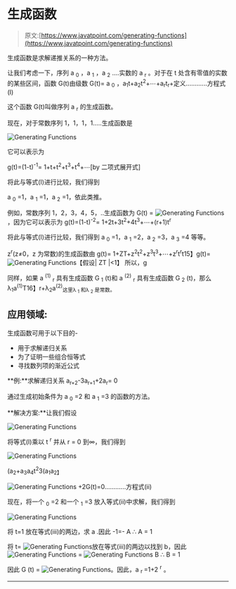# 生成函数

> 原文:[https://www.javatpoint.com/generating-functions](https://www.javatpoint.com/generating-functions)

生成函数是求解递推关系的一种方法。

让我们考虑一下，序列 a <sub>0</sub> ，a <sub>1</sub> ，a <sub>2</sub> ....实数的 a <sub>r</sub> 。对于在 t 处含有零值的实数的某些区间，函数 G(t)由级数
G(t)= a <sub>0</sub> ，a<sub>1</sub>t+a<sub>2</sub>t<sup>2</sup>+⋯+a<sub>r</sub>t<sub>r</sub>+定义............方程式(I)

这个函数 G(t)叫做序列 a <sub>r</sub> 的生成函数。

现在，对于常数序列 1，1，1，1.....生成函数是

![Generating Functions](../Images/9f813cee6e1863ea7be2fa9b9d0a946e.png)

它可以表示为

g(t)=(1-t)<sup>-1</sup>= 1+t+t<sup>2</sup>+t<sup>3</sup>+t<sup>4</sup>+⋯[by 二项式展开式]

将此与等式(I)进行比较，我们得到

a <sub>0</sub> =1，a <sub>1</sub> =1，a <sub>2</sub> =1，依此类推。

例如，常数序列 1，2，3，4，5，..生成函数为
G(t) = ![Generating Functions](../Images/197a722e67c989c3f5a4dd6fcf272e6b.png)，因为它可以表示为
g(t)=(1-t)<sup>-2</sup>= 1+2t+3t<sup>2</sup>+4t<sup>3</sup>+⋯+(r+1)t<sup>r</sup>

将此与等式(I)进行比较，我们得到
a <sub>0</sub> =1，a <sub>1</sub> =2，a <sub>2</sub> =3，a <sub>3</sub> =4 等等。

z<sup>r</sup>(z≠0，z 为常数)的生成函数由
g(t)= 1+ZT+z<sup>2</sup>t<sup>2</sup>+z<sup>3</sup>t<sup>3</sup>+⋯+z<sup>r</sup>t<sup>r</sup>t15】g(t)=![Generating Functions](../Images/63af2138ac486250de73612f5e0fcf00.png)【假设| ZT |<1】
所以，g

同样，如果 a <sup>(1)</sup> <sub>r</sub> 具有生成函数 G <sub>1</sub> (t)和 a <sup>(2)</sup> <sub>r</sub> 具有生成函数 G <sub>2</sub> (t)，那么λ<sub>1</sub>a<sup>(1)</sup>T16】r+λ<sub>2</sub>a<sup>(2)</sup><sub>这里λ <sub>1</sub> 和λ <sub>2</sub> 是常数。</sub>

## 应用领域:

生成函数可用于以下目的-

*   用于求解递归关系
*   为了证明一些组合恒等式
*   寻找数列项的渐近公式

**例:**求解递归关系 a<sub>r+2</sub>-3a<sub>r+1</sub>+2a<sub>r</sub>= 0

通过生成初始条件为 a <sub>0</sub> =2 和 a <sub>1</sub> =3 的函数的方法。

**解决方案:**让我们假设

![Generating Functions](../Images/93ce0fed889a51b1395e025425ca8036.png)

将等式(I)乘以 t <sup>r</sup> 并从 r = 0 到∞，我们得到

![Generating Functions](../Images/08bae39a311b98992928a3e3ffc7c794.png)

(a<sub>2</sub>+a<sub>3</sub>a<sub>4</sub>t<sup>2</sup>3(a<sub>1</sub>a<sub>2】</sub>

![Generating Functions](../Images/708e0a67926b28701687448edd0f4741.png) +2G(t)=0............方程式(ii)

现在，将一个 <sub>0</sub> =2 和一个 <sub>1</sub> =3 放入等式(ii)中求解，我们得到

![Generating Functions](../Images/b20ccacdfbdee16ced08feb0fe36e498.png)

将 t=1 放在等式(iii)的两边，求 a .因此
-1=- A ∴ A = 1

将 t= ![Generating Functions](../Images/4816f95e42ac1d82e10f8f1aa8021f7c.png)放在等式(iii)的两边以找到 b，因此
![Generating Functions](../Images/4816f95e42ac1d82e10f8f1aa8021f7c.png) = ![Generating Functions](../Images/4816f95e42ac1d82e10f8f1aa8021f7c.png) B ∴ B = 1

因此 G (t) = ![Generating Functions](../Images/d1c7f75f1c8de2a565bfe8a56464a943.png)。因此，a <sub> r </sub> =1+2 <sup>r</sup> 。

* * *